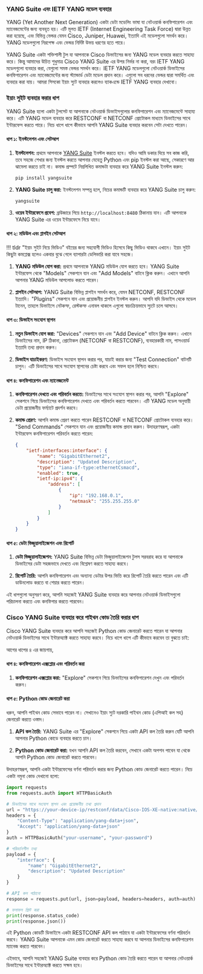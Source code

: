 ### YANG Suite এবং IETF YANG মডেল ব্যবহার

YANG (Yet Another Next Generation) একটা ডেটা মডেলিং ভাষা যা নেটওয়ার্ক কনফিগারেশন এবং ম্যানেজমেন্টের জন্য ব্যবহৃত হয়। এটি মূলত IETF (Internet Engineering Task Force) দ্বারা উন্নত করা হয়েছে, এবং বিভিন্ন ভেন্ডর যেমন Cisco, Juniper, Huawei, ইত্যাদি এই মডেলগুলো সমর্থন করে। YANG মডেলগুলো নিরপেক্ষ এবং ভেন্ডর নির্দিষ্ট উভয় ধরণের হতে পারে।

YANG Suite একটা শক্তিশালী টুল যা আপনাকে Cisco ডিভাইসের জন্য YANG মডেল ব্যবহার করতে সাহায্য করে। কিন্তু আমাদের উচিত শুধুমাত্র Cisco YANG Suite এর উপর নির্ভর না করা, বরং IETF YANG মডেলগুলো ব্যবহার করা, যেগুলো সমস্ত ভেন্ডর সমর্থন করে। IETF YANG মডেলগুলো নেটওয়ার্ক ডিভাইসের কনফিগারেশন এবং ম্যানেজমেন্টের জন্য স্ট্যান্ডার্ড ডেটা মডেল প্রদান করে। এগুলো সব ধরনের ভেন্ডর দ্বারা সমর্থিত এবং ব্যবহার করা যায়। আমরা সিসকো ইয়াং স্যুট ব্যবহার করলেও ব্যাকএন্ডে IETF YANG ব্যবহার দেখাবো।

### ইয়াং সুইট ব্যবহার করার ধাপ

YANG Suite হলো একটা টুলসেট যা আপনাকে নেটওয়ার্ক ডিভাইসগুলোর কনফিগারেশন এবং ম্যানেজমেন্টে সাহায্য করে। এটি YANG মডেল ব্যবহার করে RESTCONF বা NETCONF প্রোটোকল মাধ্যমে ডিভাইসের সাথে ইন্টারফেস করতে পারে। নিচে ধাপে ধাপে কীভাবে আপনি YANG Suite ব্যবহার করবেন সেটা দেখতে পারেন।

#### ধাপ ১: ইনস্টলেশন এবং সেটআপ

1. **ইনস্টলেশন:** প্রথমে আপনাকে [YANG Suite](https://github.com/CiscoDevNet/yangsuite) ইনস্টল করতে হবে। যদিও আমি ডকার দিয়ে সব কাজ করি, তবে সহজে শেখার জন্য ইনস্টল করতে আপনার যেহেতু Python এবং pip ইনস্টল করা আছে, সেকারণে আর ঝামেলা করতে চাই না। কমান্ড প্রম্পটে নিম্নলিখিত কমান্ডটা ব্যবহার করে YANG Suite ইনস্টল করুন:
    ```sh
    pip install yangsuite
    ```

2. **YANG Suite চালু করা:** ইনস্টলেশন সম্পন্ন হলে, নিচের কমান্ডটি ব্যবহার করে YANG Suite চালু করুন:
    ```sh
    yangsuite
    ```

3. **ওয়েব ইন্টারফেসে প্রবেশ:** ব্রাউজারে গিয়ে `http://localhost:8480` ঠিকানায় যান। এটি আপনাকে YANG Suite এর ওয়েব ইন্টারফেসে নিয়ে যাবে।

#### ধাপ ২: মডিউল এবং প্লাগইন সেটআপ

!!! tldr "ইয়াং সুইট নিয়ে ভিডিও"
    বইয়ের জন্য সহযোগী ভিডিও হিসেবে কিছু ভিডিও থাকবে এখানে। ইয়াং সুইট কিছুটা কমপ্লেক্স হলেও একবার বুঝে গেলে ব্যাপারটা ডেলিভারি করা যাবে সহজে।

1. **YANG মডিউল যোগ করা:** প্রথমে আপনাকে YANG মডিউল যোগ করতে হবে। YANG Suite ইন্টারফেস থেকে "Models" সেকশনে যান এবং "Add Models" বাটনে ক্লিক করুন। এখানে আপনি আপনার YANG মডিউল আপলোড করতে পারেন।

2. **প্লাগইন সেটআপ:** YANG Suite বিভিন্ন প্লাগইন সমর্থন করে, যেমন NETCONF, RESTCONF ইত্যাদি। "Plugins" সেকশনে যান এবং প্রয়োজনীয় প্লাগইন ইনস্টল করুন। আপনি যদি ডিভাইস থেকে মডেল টানেন, তাহলে ডিভাইসে নেটকন্ফ, রেস্টকন্ফ এনাবল থাকলে এগুলো স্বয়ংক্রিয়ভাবে স্যুটে চলে আসবে।

#### ধাপ ৩: ডিভাইস সংযোগ স্থাপন

1. **নতুন ডিভাইস যোগ করা:** "Devices" সেকশনে যান এবং "Add Device" বাটনে ক্লিক করুন। এখানে ডিভাইসের নাম, IP ঠিকানা, প্রোটোকল (NETCONF বা RESTCONF), ব্যবহারকারী নাম, পাসওয়ার্ড ইত্যাদি তথ্য প্রদান করুন।

2. **ডিভাইস যাচাইকরণ:** ডিভাইস সংযোগ স্থাপন করার পর, যাচাই করার জন্য "Test Connection" বাটনটি চাপুন। এটি ডিভাইসের সাথে সংযোগ স্থাপনের চেষ্টা করবে এবং সফল হলে নিশ্চিত করবে।

#### ধাপ ৪: কনফিগারেশন এবং ম্যানেজমেন্ট

1. **কনফিগারেশন দেখতে এবং পরিবর্তন করতে:** ডিভাইসের সাথে সংযোগ স্থাপন করার পর, আপনি "Explore" সেকশনে গিয়ে ডিভাইসের কনফিগারেশন দেখতে এবং পরিবর্তন করতে পারবেন। এটি YANG মডেল অনুযায়ী ডেটা প্রয়োজনীয় ফর্ম্যাটে প্রদর্শন করবে।

2. **কমান্ড প্রেরণ:** আপনি কমান্ড প্রেরণ করতে পারেন RESTCONF বা NETCONF প্রোটোকল ব্যবহার করে। "Send Commands" সেকশনে যান এবং প্রয়োজনীয় কমান্ড প্রদান করুন। উদাহরণস্বরূপ, একটা ইন্টারফেস কনফিগারেশন পরিবর্তন করতে পারেন:
    ```json
    {
        "ietf-interfaces:interface": {
            "name": "GigabitEthernet2",
            "description": "Updated Description",
            "type": "iana-if-type:ethernetCsmacd",
            "enabled": true,
            "ietf-ip:ipv4": {
                "address": [
                    {
                        "ip": "192.168.0.1",
                        "netmask": "255.255.255.0"
                    }
                ]
            }
        }
    }
    ```

#### ধাপ ৫: ডেটা ভিজুয়ালাইজেশন এবং রিপোর্ট

1. **ডেটা ভিজুয়ালাইজেশন:** YANG Suite বিভিন্ন ডেটা ভিজুয়ালাইজেশন টুলস সরবরাহ করে যা আপনাকে ডিভাইসের ডেটা সহজভাবে দেখতে এবং বিশ্লেষণ করতে সাহায্য করবে।

2. **রিপোর্ট তৈরি:** আপনি কনফিগারেশন এবং অন্যান্য ডেটার উপর ভিত্তি করে রিপোর্ট তৈরি করতে পারেন এবং এটি ডাউনলোড করতে বা শেয়ার করতে পারেন।

এই ধাপগুলো অনুসরণ করে, আপনি সহজেই YANG Suite ব্যবহার করে আপনার নেটওয়ার্ক ডিভাইসগুলো পরিচালনা করতে এবং কনফিগার করতে পারবেন।

### Cisco YANG Suite ব্যবহার করে পাইথন কোড তৈরি করার ধাপ
Cisco YANG Suite ব্যবহার করে আপনি সহজেই Python কোড জেনারেট করতে পারেন যা আপনার নেটওয়ার্ক ডিভাইসের সাথে ইন্টারঅ্যাক্ট করতে সাহায্য করবে। নিচে ধাপে ধাপে এটি কীভাবে করবেন তা বুঝতে চাই:

আগের ধাপের ৪ এর জায়গায়,

#### ধাপ ৪: কনফিগারেশন এক্সপ্লোর এবং পরিবর্তন করা

1. **কনফিগারেশন এক্সপ্লোর করা:** "Explore" সেকশনে গিয়ে ডিভাইসের কনফিগারেশন দেখুন এবং পরিবর্তন করুন।

#### ধাপ ৫: Python কোড জেনারেট করা

ধরুন, আপনি পাইথন কোড সেভাবে পারেন না। সেখানেও ইয়াং স্যুট দরকারি পাইথন কোড (এপিআই কল সহ) জেনারেট করতে ওস্তাদ।

1. **API কল তৈরি:** YANG Suite এর "Explore" সেকশনে গিয়ে একটা API কল তৈরি করুন যেটি আপনি আপনার Python কোডে ব্যবহার করতে চান।

2. **Python কোড জেনারেট করা:** যখন আপনি API কল তৈরি করবেন, সেখানে একটা অপশন পাবেন যা থেকে আপনি Python কোড জেনারেট করতে পারবেন।

উদাহরণস্বরূপ, আপনি একটা ইন্টারফেসের বর্ণনা পরিবর্তন করার জন্য Python কোড জেনারেট করতে পারেন। নিচে একটা নমুনা কোড দেখানো হলো:

```python
import requests
from requests.auth import HTTPBasicAuth

# ডিভাইসের সাথে সংযোগ স্থাপন এবং প্রয়োজনীয় তথ্য প্রদান
url = "https://your-device-ip/restconf/data/Cisco-IOS-XE-native:native/interface"
headers = {
    "Content-Type": "application/yang-data+json",
    "Accept": "application/yang-data+json"
}
auth = HTTPBasicAuth("your-username", "your-password")

# পরিবর্তনশীল তথ্য
payload = {
    "interface": {
        "name": "GigabitEthernet2",
        "description": "Updated Description"
    }
}

# API কল পাঠানো
response = requests.put(url, json=payload, headers=headers, auth=auth)

# ফলাফল প্রিন্ট করা
print(response.status_code)
print(response.json())
```

এই Python কোডটি ডিভাইসে একটা RESTCONF API কল পাঠাবে যা একটা ইন্টারফেসের বর্ণনা পরিবর্তন করবে। YANG Suite আপনাকে এমন কোড জেনারেট করতে সাহায্য করবে যা আপনার ডিভাইসের কনফিগারেশন ম্যানেজ করতে পারবেন।

এইভাবে, আপনি সহজেই YANG Suite ব্যবহার করে Python কোড তৈরি করতে পারেন যা আপনার নেটওয়ার্ক ডিভাইসের সাথে ইন্টারঅ্যাক্ট করতে সক্ষম হবে।
